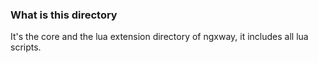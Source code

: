 ### What is this directory
It's the core and the lua extension directory of ngxway, it includes all lua scripts.
